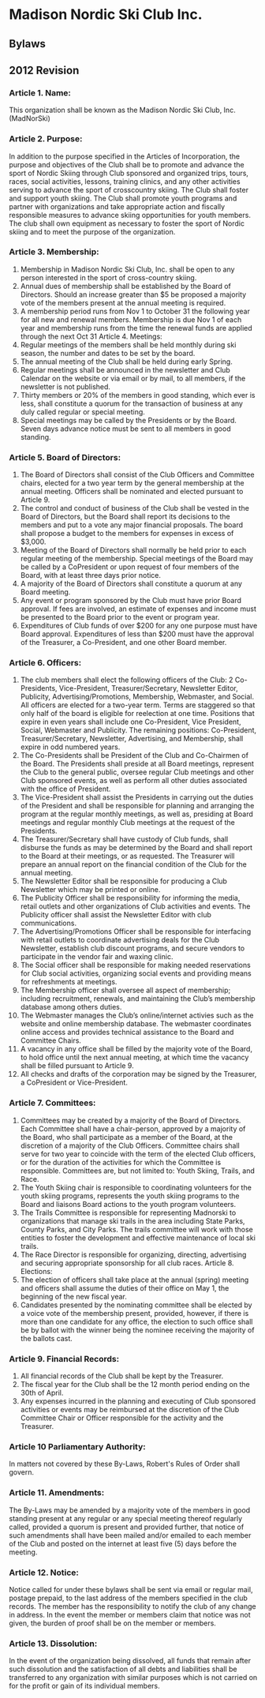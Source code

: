 # Madison Nordic Ski Club Inc.
## Bylaws
## 2012 Revision

### Article 1. Name:

This organization shall be known as the Madison Nordic Ski Club, Inc. (MadNorSki)

### Article 2. Purpose:

In addition to the purpose specified in the Articles of Incorporation, the purpose and 
objectives of the Club shall be to promote and advance the sport of Nordic Skiing 
through Club sponsored and organized trips, tours, races, social activities, lessons, 
training clinics, and any other activities serving to advance the sport of crosscountry
skiing. The Club shall foster and support youth skiing. The Club shall 
promote youth programs and partner with organizations and take appropriate 
action and fiscally responsible measures to advance skiing opportunities for youth 
members. The club shall own equipment as necessary to foster the sport of Nordic 
skiing and to meet the purpose of the organization.

### Article 3. Membership:

1. Membership in Madison Nordic Ski Club, Inc. shall be open to any person 
interested in the sport of cross-country skiing. 
1. Annual dues of membership shall be established by the Board of Directors. 
Should an increase greater than $5 be proposed a majority vote of the members 
present at the annual meeting is required. 
1. A membership period runs from Nov 1 to October 31 the following year for all 
new and renewal members. Membership is due Nov 1 of each year and membership 
runs from the time the renewal funds are applied through the next Oct 31
Article 4. Meetings:
1. Regular meetings of the members shall be held monthly during ski season, the 
number and dates to be set by the board. 
1. The annual meeting of the Club shall be held during early Spring. 
1. Regular meetings shall be announced in the newsletter and Club Calendar on the 
website or via email or by mail, to all members, if the newsletter is not published. 
1. Thirty members or 20% of the members in good standing, which ever is less, shall 
constitute a quorum for the transaction of business at any duly called regular or 
special meeting. 
1. Special meetings may be called by the Presidents or by the Board. Seven days 
advance notice must be sent to all members in good standing. 

### Article 5. Board of Directors:

1. The Board of Directors shall consist of the Club Officers and Committee chairs, 
elected for a two year term by the general membership at the annual meeting. 
Officers shall be nominated and elected pursuant to Article 9. 
1. The control and conduct of business of the Club shall be vested in the Board of 
Directors, but the Board shall report its decisions to the members and put to a vote 
any major financial proposals. The board shall propose a budget to the members for 
expenses in excess of $3,000. 
1. Meeting of the Board of Directors shall normally be held prior to each regular 
meeting of the membership. Special meetings of the Board may be called by a CoPresident
or upon request of four members of the Board, with at least three days 
prior notice. 
1. A majority of the Board of Directors shall constitute a quorum at any Board 
meeting. 
1. Any event or program sponsored by the Club must have prior Board approval. If 
fees are involved, an estimate of expenses and income must be presented to the 
Board prior to the event or program year. 
1. Expenditures of Club funds of over $200 for any one purpose must have Board 
approval. Expenditures of less than $200 must have the approval of the Treasurer, a 
Co-President, and one other Board member. 

### Article 6. Officers:

1. The club members shall elect the following officers of the Club: 2 Co-Presidents, 
Vice-President, Treasurer/Secretary, Newsletter Editor, Publicity, 
Advertising/Promotions, Membership, Webmaster, and Social. All officers are 
elected for a two-year term. Terms are staggered so that only half of the board is 
eligible for reelection at one time. Positions that expire in even years shall include 
one Co-President, Vice President, Social, Webmaster and Publicity. The remaining 
positions: Co-President, Treasurer/Secretary, Newsletter, Advertising, and 
Membership, shall expire in odd numbered years.
1. The Co-Presidents shall be President of the Club and Co-Chairmen of the Board. 
The Presidents shall preside at all Board meetings, represent the Club to the general 
public, oversee regular Club meetings and other Club sponsored events, as well as 
perform all other duties associated with the office of President. 
1. The Vice-President shall assist the Presidents in carrying out the duties of the 
President and shall be responsible for planning and arranging the program at the 
regular monthly meetings, as well as, presiding at Board meetings and regular 
monthly Club meetings at the request of the Presidents. 
1. The Treasurer/Secretary shall have custody of Club funds, shall disburse the 
funds as may be determined by the Board and shall report to the Board at their 
meetings, or as requested. The Treasurer will prepare an annual report on the 
financial condition of the Club for the annual meeting. 
1. The Newsletter Editor shall be responsible for producing a Club Newsletter which 
may be printed or online. 
1. The Publicity Officer shall be responsibility for informing the media, retail outlets 
and other organizations of Club activities and events. The Publicity officer shall 
assist the Newsletter Editor with club communications.
1. The Advertising/Promotions Officer shall be responsible for interfacing with 
retail outlets to coordinate advertising deals for the Club Newsletter, establish club 
discount programs, and secure vendors to participate in the vendor fair and waxing 
clinic.
1. The Social officer shall be responsible for making needed reservations for Club 
social activities, organizing social events and providing means for refreshments at 
meetings. 
1. The Membership officer shall oversee all aspect of membership; including 
recruitment, renewals, and maintaining the Club’s membership database among 
others duties.
1. The Webmaster manages the Club’s online/internet activies such as the website 
and online membership database. The webmaster coordinates online access and 
provides technical assistance to the Board and Committee Chairs.
1. A vacancy in any office shall be filled by the majority vote of the Board, to hold 
office until the next annual meeting, at which time the vacancy shall be filled 
pursuant to Article 9. 
1. All checks and drafts of the corporation may be signed by the Treasurer, a CoPresident
or Vice-President. 

### Article 7. Committees:

1. Committees may be created by a majority of the Board of Directors. Each 
Committee shall have a chair-person, approved by a majority of the Board, who shall 
participate as a member of the Board, at the discretion of a majority of the Club 
Officers. Committee chairs shall serve for two year to coincide with the term of the 
elected Club officers, or for the duration of the activities for which the Committee is 
responsible. Committees are, but not limited to: Youth Skiing, Trails, and Race.
1. The Youth Skiing chair is responsible to coordinating volunteers for the youth 
skiing programs, represents the youth skiing programs to the Board and liaisons 
Board actions to the youth program volunteers. 
1. The Trails Committee is responsible for representing Madnorski to organizations 
that manage ski trails in the area including State Parks, County Parks, and City 
Parks. The trails committee will work with those entities to foster the development 
and effective maintenance of local ski trails.
1. The Race Director is responsible for organizing, directing, advertising and 
securing appropriate sponsorship for all club races.
Article 8. Elections: 
1. The election of officers shall take place at the annual (spring) meeting and officers 
shall assume the duties of their office on May 1, the beginning of the new fiscal year.
1. Candidates presented by the nominating committee shall be elected by a voice 
vote of the membership present, provided, however, if there is more than one 
candidate for any office, the election to such office shall be by ballot with the winner 
being the nominee receiving the majority of the ballots cast. 

### Article 9. Financial Records:

1. All financial records of the Club shall be kept by the Treasurer. 
1. The fiscal year for the Club shall be the 12 month period ending on the 30th of 
April. 
1. Any expenses incurred in the planning and executing of Club sponsored activities 
or events may be reimbursed at the discretion of the Club Committee Chair or 
Officer responsible for the activity and the Treasurer. 

### Article 10 Parliamentary Authority:

In matters not covered by these By-Laws, Robert's Rules of Order shall govern. 

### Article 11. Amendments:

The By-Laws may be amended by a majority vote of the members in good standing 
present at any regular or any special meeting thereof regularly called, provided a 
quorum is present and provided further, that notice of such amendments shall have 
been mailed and/or emailed to each member of the Club and posted on the internet 
at least five (5) days before the meeting.

### Article 12. Notice:

Notice called for under these bylaws shall be sent via email or regular mail, postage 
prepaid, to the last address of the members specified in the club records. The 
member has the responsibility to notify the club of any change in address. In the 
event the member or members claim that notice was not given, the burden of proof 
shall be on the member or members. 

### Article 13. Dissolution:

In the event of the organization being dissolved, all funds that remain after such 
dissolution and the satisfaction of all debts and liabilities shall be transferred to any 
organization with similar purposes which is not carried on for the profit or gain of 
its individual members.
